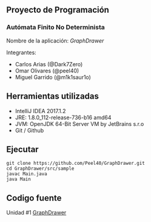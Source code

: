 Proyecto de Programación 
------------------------
### Autómata Finito No Determinista

Nombre de la aplicación: _GraphDrawer_

Integrantes: 
- Carlos Arias (@Dark7Zero)
- Omar Olivares (@peel40)
- Miguel Garrido (@m1k1saur1o)

Herramientas utilizadas 
-----------------------
- IntelliJ IDEA 2017.1.2
- JRE: 1.8.0_112-release-736-b16 amd64
- JVM: OpenJDK 64-Bit Server VM by JetBrains s.r.o
- Git / Github

Ejecutar
---------
```
git clone https://github.com/Peel40/GraphDrawer.git
cd GraphDrawer/src/sample
javac Main.java
java Main
```

Codigo fuente
--------------
Unidad #1 [GraphDrawer](https://github.com/Peel40/GraphDrawer/releases/tag/unit1)
